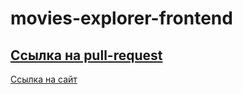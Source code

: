 # movies-explorer-frontend

[Ссылка на pull-request](https://github.com/Destol94/movies-explorer-frontend/pull/2)
--------------
[Ссылка на сайт](https://my-diploma.nomoredomains.work/)